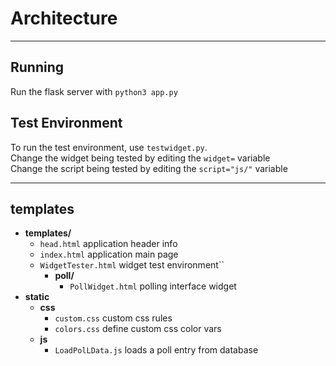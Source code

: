 # Architecture
___
## Running
Run the flask server with `python3 app.py`

## Test Environment
To run the test environment, use `testwidget.py`.\
Change the widget being tested by editing the `widget=` variable\
Change the script being tested by editing the `script="js/"` variable
___
## templates
* **templates/**
  * `head.html`   application header info
  * `index.html` application main page
  * `WidgetTester.html` widget test environment``
    * **poll/**
      * `PollWidget.html` polling interface widget
* **static**
  * **css**
    * `custom.css` custom css rules
    * `colors.css` define custom css color vars
  * **js**
    * `LoadPolLData.js` loads a poll entry from database

